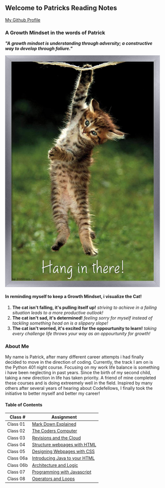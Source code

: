 ## Welcome to Patricks Reading Notes
[My Github Profile](https://github.com/plaurion1989)
### A Growth Mindset in the words of Patrick
***"A growth mindset is understanding through adversity; a constructive way to develop through faliure."***

![](71BoMD5mjNL._AC_SL1500_.jpg)
#### In reminding myself to keep a Growth Mindset, i visualize the Cat!
1. **The cat isn't falling, it's pulling itself up!** _striving to achieve in a failing situation leads to a more productive outlook!_
2. **The cat isn't sad, it's determined!** _feeling sorry for myself instead of tackling something head on is a slippery slope!_
3. **The cat isn't worried, it's excited for the oppourtunity to learn!** _taking every challenge life throws your way as an oppourtunity for growth!_

### About Me
My name is Patrick, after many different career attempts i had finally decided to move in the direction of coding.  Currently, the track I am on is the Python 401 night course.  Focusing on my work life balance is something i have been neglecting in past years.  Since the birth of my second child, taking a new direction in life has taken priority.  A friend of mine completed these courses and is doing extreemely well in the field.  Inspired by many others after several years of hearing about Codefellows, I finally took the initiative to better myself and better my career!

#### Table of Contents

Class # | Assignment
---------|----------
Class 01 | [Mark Down Explained](102/mark-down.md)
Class 02 | [The Coders Computer](102/cheat_sheet.md)
Class 03 | [Revisions and the Cloud](102/cloud.md)
Class 04 | [Structure webpages with HTML](102/HTML.md)
Class 05 | [Designing Webpages with CSS](102/design-css.md)
Class 06a | [Introducing Java to your HTML](102/java.md)
Class 06b | [Architecture and Logic](102/comp-logic.md)
Class 07 | [Programming with Javascript](102/javascript.md)
Class 08 | [Operators and Loops](102/ops-loops.md)
